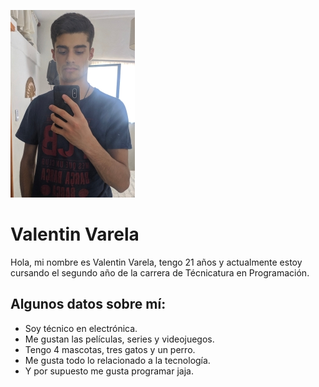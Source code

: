 ![Foto](./assets/foto2.jpg)

# Valentin Varela

Hola, mi nombre es Valentin Varela, tengo 21 años y actualmente estoy cursando el segundo año de la carrera de Técnicatura en Programación.


## Algunos datos sobre mí:
* Soy técnico en electrónica.
* Me gustan las películas, series y videojuegos.
* Tengo 4 mascotas, tres gatos y un perro.
* Me gusta todo lo relacionado a la tecnología.
* Y por supuesto me gusta programar jaja.